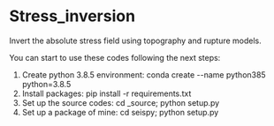 # Stress_inversion
Invert the absolute stress field using topography and rupture models.

You can start to use these codes following the next steps:

1.	Create python 3.8.5 environment: conda create --name python385 python=3.8.5
2.	Install packages: pip install -r requirements.txt
3.	Set up the source codes: cd _source; python setup.py
4.	Set up a package of mine: cd seispy; python setup.py
